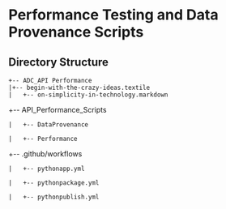 # Performance Testing and Data Provenance Scripts 

## Directory Structure

    +-- ADC_API Performance 
    |+-- begin-with-the-crazy-ideas.textile
    |   +-- on-simplicity-in-technology.markdown

+-- API_Performance_Scripts

    |   +-- DataProvenance

    |   +-- Performance

+-- .github/workflows

    |   +-- pythonapp.yml

    |   +-- pythonpackage.yml

    |   +-- pythonpublish.yml





